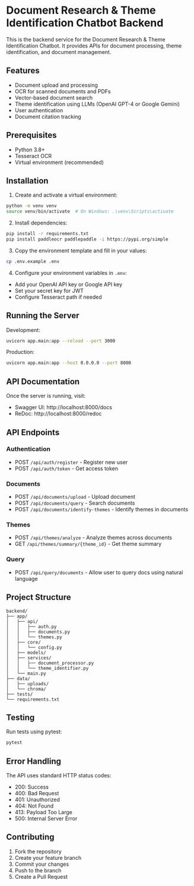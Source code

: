 # Document Research & Theme Identification Chatbot Backend

This is the backend service for the Document Research & Theme Identification Chatbot. It provides APIs for document processing, theme identification, and document management.

## Features

- Document upload and processing
- OCR for scanned documents and PDFs
- Vector-based document search
- Theme identification using LLMs (OpenAI GPT-4 or Google Gemini)
- User authentication
- Document citation tracking

## Prerequisites

- Python 3.8+
- Tesseract OCR
- Virtual environment (recommended)

## Installation

1. Create and activate a virtual environment:
```bash
python -m venv venv
source venv/bin/activate  # On Windows: .\venv\Scripts\activate
```

2. Install dependencies:
```bash
pip install -r requirements.txt
pip install paddleocr paddlepaddle -i https://pypi.org/simple
```

3. Copy the environment template and fill in your values:
```bash
cp .env.example .env
```

4. Configure your environment variables in `.env`:
- Add your OpenAI API key or Google API key
- Set your secret key for JWT
- Configure Tesseract path if needed

## Running the Server

Development:
```bash
uvicorn app.main:app --reload --port 3000
```

Production:
```bash
uvicorn app.main:app --host 0.0.0.0 --port 8000
```

## API Documentation

Once the server is running, visit:
- Swagger UI: http://localhost:8000/docs
- ReDoc: http://localhost:8000/redoc

## API Endpoints

### Authentication
- POST `/api/auth/register` - Register new user
- POST `/api/auth/token` - Get access token

### Documents
- POST `/api/documents/upload` - Upload document
- POST `/api/documents/query` - Search documents
- POST `/api/documents/identify-themes` - Identify themes in documents

### Themes
- POST `/api/themes/analyze` - Analyze themes across documents
- GET `/api/themes/summary/{theme_id}` - Get theme summary

### Query
- POST `/api/query/documents` - Allow user to query docs using natural language

## Project Structure

```
backend/
├── app/
│   ├── api/
│   │   ├── auth.py
│   │   ├── documents.py
│   │   └── themes.py
│   ├── core/
│   │   └── config.py
│   ├── models/
│   ├── services/
│   │   ├── document_processor.py
│   │   └── theme_identifier.py
│   └── main.py
├── data/
│   ├── uploads/
│   └── chroma/
├── tests/
└── requirements.txt
```

## Testing

Run tests using pytest:
```bash
pytest
```

## Error Handling

The API uses standard HTTP status codes:
- 200: Success
- 400: Bad Request
- 401: Unauthorized
- 404: Not Found
- 413: Payload Too Large
- 500: Internal Server Error

## Contributing

1. Fork the repository
2. Create your feature branch
3. Commit your changes
4. Push to the branch
5. Create a Pull Request 